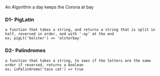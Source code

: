 An Algorithm a day keeps the Corona at bay
### D1- PigLatin
    a function that takes a string, and returns a string that is split in half, reversed in order, and with '-ay' at the end
    ex; pigLt('bolster') => 'olsterbay'
### D2- Palindromes
    a function that takes a string, to sees if the letters are the same order if reversed, returns a boolean
    ex; isPalindrome('taco cat') => true